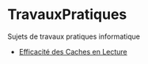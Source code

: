 # TravauxPratiques
Sujets de travaux pratiques informatique

* [Efficacité des Caches en Lecture](EfficacitéCacheLecture)